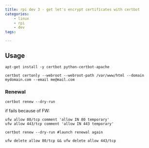 ```yaml
---
title: rpi dev 3 - get let's encrypt certificates with certbot
categories:
    - linux
    - rpi
    - dev
tags:

---
```


## Usage

    apt-get install -y certbot python-certbot-apache

    certbot certonly --webroot --webroot-path /var/www/html --domain mydomain.com --email me@mail.com

### Renewal

    certbot renew --dry-run

if fails because of FW:

    ufw allow 80/tcp comment 'allow IN 80 temporary'
    ufw allow 443/tcp comment 'allow IN 443 temporary'

    certbot renew --dry-run #launch renewal again

    ufw delete allow 80/tcp && ufw delete allow 443/tcp